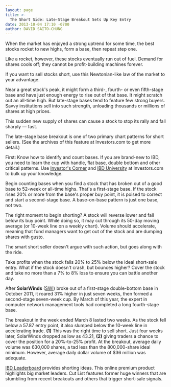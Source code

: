 ```yaml
---
layout: page
title: >-
  The Short Side: Late-Stage Breakout Sets Up Key Entry
date: 2013-10-04 17:10 -0700
author: DAVID SAITO-CHUNG
---
```





When the market has enjoyed a strong uptrend for some time, the best stocks rocket to new highs, form a base, then repeat step one.


Like a rocket, however, these stocks eventually run out of fuel. Demand for shares cools off; they cannot be profit-building machines forever.


If you want to sell stocks short, use this Newtonian-like law of the market to your advantage.


Near a great stock's peak, it might form a third-, fourth- or even fifth-stage base and have just enough energy to rise out of that base. It might scratch out an all-time high. But late-stage bases tend to feature few strong buyers. Savvy institutions sell into such strength, unloading thousands or millions of shares at high prices.


This sudden new supply of shares can cause a stock to stop its rally and fall sharply — fast.


The late-stage base breakout is one of two primary chart patterns for short sellers. (See the archives of this feature at Investors.com to get more detail.)


First: Know how to identify and count bases. If you are brand-new to IBD, you need to learn the cup with handle, flat base, double bottom and other critical patterns. Use [Investor's Corner](http://education.investors.com/investors-corner.htm) and [IBD University](http://education.investors.com/) at Investors.com to bulk up your knowledge.


Begin counting bases when you find a stock that has broken out of a good base to 52-week or all-time highs. That's a first-stage base. If the stock rises 20% or more from the base's proper buy point, it is poised to correct and start a second-stage base. A base-on-base pattern is just one base, not two.


The right moment to begin shorting? A stock will reverse lower and fall below its buy point. While doing so, it may cut through its 50-day moving average (or 10-week line on a weekly chart). Volume should accelerate, meaning that fund managers want to get out of the stock and are dumping shares with gusto.


The smart short seller doesn't argue with such action, but goes along with the ride.


Take profits when the stock falls 20% to 25% below the ideal short-sale entry. What if the stock doesn't crash, but bounces higher? Cover the stock and take no more than a 7% to 8% loss to ensure you can battle another day.


After **SolarWinds** ([SWI](https://research.investors.com/quote.aspx?symbol=SWI)) broke out of a first-stage double-bottom base in October 2011, it roared 31% higher in just seven weeks, then formed a second-stage seven-week cup. By March of this year, the expert in computer network management tools had completed a long fourth-stage base.


The breakout in the week ended March 8 lasted two weeks. As the stock fell below a 57.87 entry point, it also slumped below the 10-week line in accelerating trade. **(1)** This was the right time to sell short. Just four weeks later, SolarWinds dropped as low as 43.21, **(2)** giving traders a chance to cover the position for a 20%-to-25% profit. At the breakout, average daily volume was 630,000 shares, a tad less than the 800,000-share ideal minimum. However, average daily dollar volume of $36 million was adequate.


[IBD Leaderboard](http://leaderboard.investors.com/leaderboard/leaders/) provides shorting ideas. This online premium product highlights big market leaders. Cut List features former huge winners that are stumbling from recent breakouts and others that trigger short-sale signals.




